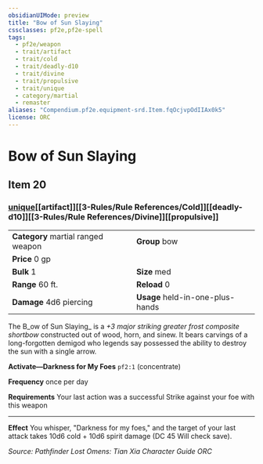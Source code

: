 ```yaml
---
obsidianUIMode: preview
title: "Bow of Sun Slaying"
cssclasses: pf2e,pf2e-spell
tags:
  - pf2e/weapon
  - trait/artifact
  - trait/cold
  - trait/deadly-d10
  - trait/divine
  - trait/propulsive
  - trait/unique
  - category/martial
  - remaster
aliases: "Compendium.pf2e.equipment-srd.Item.fqOcjvpOdIIAx0k5"
license: ORC
---
```

# Bow of Sun Slaying
## Item 20
### [unique](unique.md "Unique Rarity Trait")[[artifact]][[3-Rules/Rule References/Cold]][[deadly-d10]][[3-Rules/Rule References/Divine]][[propulsive]]

|  |  |
| -- | -- |
| **Category** martial ranged weapon | **Group** bow |
| **Price** 0 gp |  |
| **Bulk** 1 | **Size** med |
|**Range** 60 ft.| **Reload** 0|
| **Damage** 4d6 piercing  | **Usage** held-in-one-plus-hands |



The B_ow of Sun Slaying_ is a _+3 major striking greater frost composite shortbow_ constructed out of wood, horn, and sinew. It bears carvings of a long-forgotten demigod who legends say possessed the ability to destroy the sun with a single arrow.

**Activate—Darkness for My Foes** `pf2:1` (concentrate)

**Frequency** once per day

**Requirements** Your last action was a successful Strike against your foe with this weapon

* * *

**Effect** You whisper, "Darkness for my foes," and the target of your last attack takes 10d6 cold + 10d6 spirit damage (DC 45 Will check save).

*Source: Pathfinder Lost Omens: Tian Xia Character Guide*
*ORC*